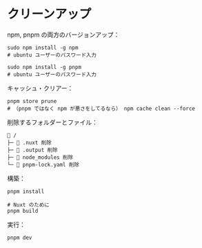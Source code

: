 # クリーンアップ

npm, pnpm の両方のバージョンアップ：  

```shell
sudo npm install -g npm
# ubuntu ユーザーのパスワード入力

sudo npm install -g pnpm
# ubuntu ユーザーのパスワード入力
```

キャッシュ・クリアー：  

```shell
pnpm store prune
# （pnpm ではなく npm が悪さをしてるなら） npm cache clean --force
```

削除するフォルダーとファイル：  

```plaintext
📁 /
├─ 📁 .nuxt 削除
├─ 📁 .output 削除
├─ 📁 node_modules 削除
└─ 📄 pnpm-lock.yaml 削除
```

構築：  

```shell
pnpm install

# Nuxt のために
pnpm build
```

実行：  

```shell
pnpm dev
```
